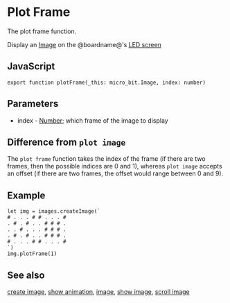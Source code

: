 # Plot Frame

The plot frame function.

Display an [Image](/makecode-blockeditor/reference/images/image) on the @boardname@'s [LED screen](/device/screen)

## JavaScript

```sig
export function plotFrame(_this: micro_bit.Image, index: number)
```

## Parameters

* index - [Number](/types/number); which frame of the image to display

## Difference from `plot image`

The `plot frame` function takes the index of the frame (if there are two frames, then the possible indices are 0 and 1), whereas `plot image` accepts an offset (if there are two frames, the offset would range between 0 and 9).

## Example

```blocks
let img = images.createImage(`
# . . . # # . . . #
. # . # . . # # # .
. . # . . . # # # .
. # . # . . # # # .
# . . . # # . . . #
`)
img.plotFrame(1)
```

## See also

[create image](/makecode-blockeditor/reference/images/create-image), [show animation](/makecode-blockeditor/reference/basic/show-animation), [image](/makecode-blockeditor/reference/images/image), [show image](/makecode-blockeditor/reference/images/show-image), [scroll image](/makecode-blockeditor/reference/images/scroll-image)

